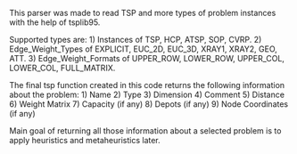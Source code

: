 This parser was made to read TSP and more types of problem instances with the help of tsplib95.

Supported types are:
	1) Instances of 				TSP, HCP, ATSP, SOP, CVRP.
	2) Edge_Weight_Types of 		EXPLICIT, EUC_2D, EUC_3D, XRAY1, XRAY2, GEO, ATT.
	3) Edge_Weight_Formats of 		UPPER_ROW, LOWER_ROW, UPPER_COL, LOWER_COL, FULL_MATRIX.

The final tsp function created in this code returns the following information about the problem:
	1) Name
	2) Type
	3) Dimension
	4) Comment
	5) Distance
	6) Weight Matrix
	7) Capacity 		(if any)
	8) Depots 			(if any)
	9) Node Coordinates (if any)

Main goal of returning all those information about a selected problem is to apply heuristics and metaheuristics later.